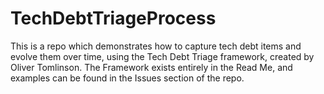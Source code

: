 # TechDebtTriageProcess
This is a repo which demonstrates how to capture tech debt items and evolve them over time, using the Tech Debt Triage framework, created by Oliver Tomlinson. The Framework exists entirely in the Read Me, and examples can be found in the Issues section of the repo.
